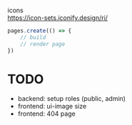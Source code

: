 icons  
https://icon-sets.iconify.design/ri/


```js
pages.create(() => {
    // build
    // render page
})
```


# TODO
- backend: setup roles (public, admin)
- frontend: ui-image size
- frontend: 404 page